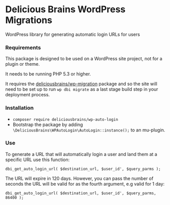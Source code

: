 # Delicious Brains WordPress Migrations

WordPress library for generating automatic login URLs for users

### Requirements

This package is designed to be used on a WordPress site project, not for a plugin or theme. 

It needs to be running PHP 5.3 or higher.

It requires the [deliciousbrains/wp-migration](https://github.com/deliciousbrains/wp-migrations) package and so the site will need to be set up to run `wp dbi migrate` as a last stage build step in your deployment process.

### Installation

- `composer require deliciousbrains/wp-auto-login`
- Bootstrap the package by adding `\DeliciousBrains\WPAutoLogin\AutoLogin::instance();` to an mu-plugin.

### Use

To generate a URL that will automatically login a user and land them at a specific URL use this function:

`dbi_get_auto_login_url( $destination_url, $user_id', $query_parms );`

The URL will expire in 120 days. However, you can pass the number of seconds the URL will be valid for as the fourth argument, e.g valid for 1 day:

`dbi_get_auto_login_url( $destination_url, $user_id', $query_parms, 86400 );`
